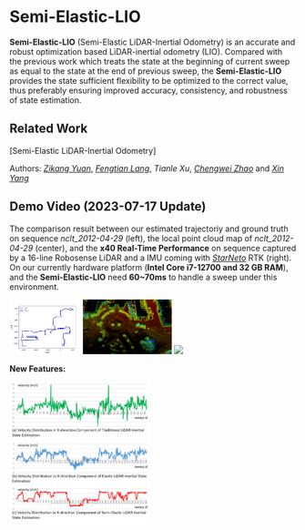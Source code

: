 # Semi-Elastic-LIO

**Semi-Elastic-LIO** (Semi-Elastic LiDAR-Inertial Odometry) is an accurate and robust optimization based LiDAR-inertial odometry (LIO). Compared with the previous work which treats the state at the beginning of current sweep as equal to the state at the end of previous sweep, the **Semi-Elastic-LIO** provides the state sufficient flexibility to be optimized to the correct value, thus preferably ensuring improved accuracy, consistency, and robustness of state estimation.

## Related Work

[Semi-Elastic LiDAR-Inertial Odometry]

Authors: [*Zikang Yuan*](https://scholar.google.com/citations?hl=zh-CN&user=acxdM9gAAAAJ), [*Fengtian Lang*](https://scholar.google.com/citations?hl=zh-CN&user=zwgGSkEAAAAJ&view_op=list_works&gmla=ABEO0Yrl4-YPuowyntSYyCW760yxM5-IWkF8FGV4t9bs9qz1oWrqnlHmPdbt7LMcMDc04kl2puqRR4FaZvaCUONsX7MQhuAC6a--VS2pTsuwj-CyKgWp3iWDP2TS0I__Zui5da4), *Tianle Xu*, [*Chengwei Zhao*](https://github.com/chengwei0427) and [*Xin Yang*](https://scholar.google.com/citations?user=lsz8OOYAAAAJ&hl=zh-CN)

## Demo Video (2023-07-17 Update)

The comparison result between our estimated trajectoriy and ground truth on sequence *nclt_2012-04-29* (left), the local point cloud map of *nclt_2012-04-29* (center), and the **x40 Real-Time Performance** on sequence captured by a 16-line Robosense LiDAR and a IMU coming with [*StarNeto*](http://www.starneto.com/) RTK (right). On our currently hardware platform (**Intel Core i7-12700 and 32 GB RAM**), and the **Semi-Elastic-LIO** need **60~70ms** to handle a sweep under this environment.

<div align="left">
<img src="doc/nclt_result.png" width=56.6% />
<img src="doc/demo_gif.gif" width=34.85% />
</div>

**New Features:**

<div align="left">
<img src="doc/velocity_consistency.png" width=49% />
</div>

